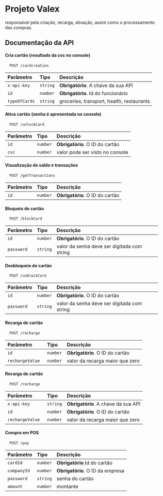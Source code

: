 
# Projeto Valex 

responsável pela criação, recarga, ativação, assim como o processamento das compras.



## Documentação da API

#### Cria cartão (resultado da cvc no console)

```http
  POST /cardcreation
```

| Parâmetro   | Tipo       | Descrição                           |
| :---------- | :--------- | :---------------------------------- |
| `x-api-key` | `string` | **Obrigatório**. A chave da sua API |
| `id`       | `number`|  **Obrigatório**. Id do funcionário|
|`typeOfCards`|`string`| groceries, transport, health, restaurants|

#### Ativa cartão (senha é apresentada no console)

```http
  POST /unlockCard
```

| Parâmetro   | Tipo       | Descrição                                   |
| :---------- | :--------- | :------------------------------------------ |
| `id`      | `number` | **Obrigatório**. O ID do cartão |
|`cvc `     |`number`| valor pode ser visto no console|


#### Visualização de saldo e transações

```http
  POST /getTransactions
```

| Parâmetro   | Tipo       | Descrição                                   |
| :---------- | :--------- | :------------------------------------------ |
| `id`      | `number` | **Obrigatório**. O ID do cartão |

#### Bloqueio de cartão

```http
  POST /blockCard
```
| Parâmetro   | Tipo       | Descrição                                   |
| :---------- | :--------- | :------------------------------------------ |
| `id`      | `number` | **Obrigatório**. O ID do cartão |
|`password `     |`string`| valor da senha deve ser digitada com string|

#### Desbloqueio de cartão

```http
  POST /unblockCard
```
| Parâmetro   | Tipo       | Descrição                                   |
| :---------- | :--------- | :------------------------------------------ |
| `id`      | `number` | **Obrigatório**. O ID do cartão |
|`password `     |`string`| valor da senha deve ser digitada com string|

#### Recarga de cartão

```http
  POST /recharge
```
| Parâmetro   | Tipo       | Descrição                                   |
| :---------- | :--------- | :------------------------------------------ |
| `id`      | `number` | **Obrigatório**. O ID do cartão |
|`rechargeValue `     |`number`| valor da recarga maior que zero|

#### Recarga de cartão

```http
  POST /recharge
```
| Parâmetro   | Tipo       | Descrição                                   |
| :---------- | :--------- | :------------------------------------------ |
| `x-api-key` | `string` | **Obrigatório**. A chave da sua API |
| `id`      | `number` | **Obrigatório**. O ID do cartão |
|`rechargeValue `     |`number`| valor da recarga maior que zero|

#### Compra em POS 

```http
  POST /pay
```
| Parâmetro   | Tipo       | Descrição                                   |
| :---------- | :--------- | :------------------------------------------ |
| `cardId` | `number` | **Obrigatório**.Id do cartão |
| `companyId`      | `number` | **Obrigatório**. O ID da empresa |
|`password `     |`string`| senha do cartão|
|`amount `     |`number`| montante|
